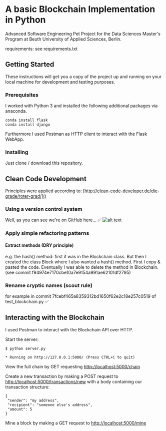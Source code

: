 # A basic Blockchain Implementation in Python 

Advanced Software Engineering Pet Project
for the Data Sciences Master's Program at Beuth University of Applied Sciences, Berlin.

requirements: see requirements.txt

## Getting Started

These instructions will get you a copy of the project up and running on your local machine for development and testing purposes.

### Prerequisites

I worked with Python 3 and installed the following additional packages via anaconda.

```
conda install flask
conda install django
```

Furthermore I used Postman as HTTP client to interact with the Flask WebApp.

### Installing

Just clone / download this repository.

## Clean Code Development

Principles were applied according to: [http://clean-code-developer.de/die-grade/roter-grad/]()

### Using a version control system 

Well, as you can see we're on GitHub here... :white_check_mark: ![alt text](https://www.iconsdb.com/icons/download/green/check-mark-2-64.png)

### Apply simple refactoring patterns

#### Extract methods (DRY principle)

e.g. the hash() method: first it was in the Blockchain class. 
But then I created the class Block where I also wanted a hash() method.
First I copy & pasted the code. Eventually I was able to delete the method in Blockchain.
(see commit f94974e7170cbe10a7e9154a991ae62101df2795)

### Rename cryptic names (scout rule)

for example in commit 7fcebf465a8359312bd1650f62e2c18e257c0519 of test_blockchain.py :white_check_mark:


## Interacting with the Blockchain

I used Postman to interact with the Blockchain API over HTTP.

Start the server:
```
$ python server.py

* Running on http://127.0.0.1:5000/ (Press CTRL+C to quit)
```

View the full chain by GET requesting [http://localhost:5000/chain]()

Create a new transaction by making a POST request to
[http://localhost:5000/transactions/new]()
with a body containing our transaction structure:
```
{
 "sender": "my address",
 "recipient": "someone else's address",
 "amount": 5
}
```


Mine a block by making a GET request to [http://localhost:5000/mine]()

